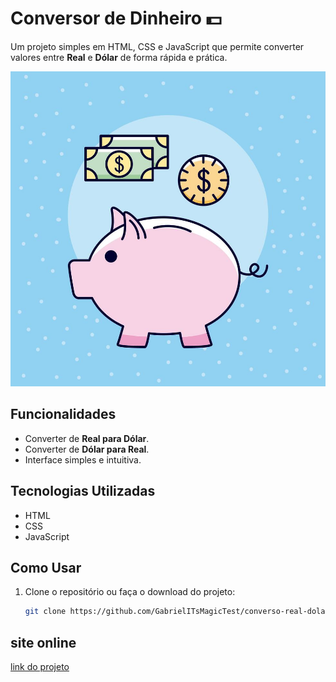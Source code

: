 # Conversor de Dinheiro 💵

Um projeto simples em HTML, CSS e JavaScript que permite converter valores entre **Real** e **Dólar** de forma rápida e prática.

![Imagem do Projeto](my-dolar.jpg) <!-- Substitua pelo nome do arquivo da sua imagem -->

## Funcionalidades

- Converter de **Real para Dólar**.
- Converter de **Dólar para Real**.
- Interface simples e intuitiva.

## Tecnologias Utilizadas

- HTML
- CSS
- JavaScript

## Como Usar

1. Clone o repositório ou faça o download do projeto:
   ```bash
   git clone https://github.com/GabrielITsMagicTest/converso-real-dolar-gabriel.git

## site online
[link do projeto](https://conversoreal.netlify.app/)

